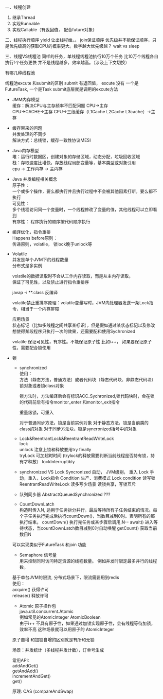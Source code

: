 一、线程创建
1. 继承Thread
2. 实现Runnable
3. 实现Callable（有返回值， 配合future对象）

二、线程执行顺序
yield 让出线程给。。
join保证顺序
优先级并不能保证顺序，只是优先级高的获取CPU的概率更大。数字越大优先级越？
wait vs sleep


三、线程VS线程池
同样的任务，单线程线程池执行10万个任务 比10万个线程各自执行1个任务更快
并不是线程越多，效率越高。（涉及上下文切换）
 
有哪几种线程池


线程池excute 和submit的区别
submit 有返回值， excute 没有
一个是FutureTask, 一个是Task
submit底层就是调用的excute方法

* JMM内存模型  
缓存：解决CPU与主存频率不匹配问题
CPU->主存     
CPU->CACHE->主存
CPU->三级缓存（L1Cache L2Cache  L3cache）->主存

* 缓存带来的问题  
并发处理的不同步  
解决方式：总线锁，缓存一致性协议MESI

* Java内存模型  
堆：运行时数据区，创建对象的存储区域，动态分配，垃圾回收区域  
栈：存取速度比堆快，存放线程局部变量等，基本类型或对象引用  
cpu -> 工作内存  -> 主内存  

* Java 并发编程相关概念  
原子性：  
一个或多个操作，要么都执行并且执行过程中不会被其他因素打断，要么都不执行  
可见性：  
多个线程访问同一个变量时，一个线程修改了变量的值，其他线程可以立即看到  
有序性：
程序执行的顺序按代码顺序执行 


* 编译优化，指令重排  
Happens before原则：   
传递原则，volatile， 锁lock晚于unlock等
  
* Volatile   
并发是单个JVM下的线程数量  
分布式是多实例  

  volatile的数据读取时不会从工作内存读取，而是从主内存读取。  
  保证了可见性，以及禁止进行指令重排序
  
  javap -i **.class 反编译
   
  volatile禁止重排序原理：volatile变量写时，JVM向处理器发送一条Lock指令，相当于一个内存屏障
  
  应用场景  
  状态标记（比如多线程之间共享某标识），但是假如通过某状态标记以及修改想使得某段程序只执行一次的效果，还需要配和使用Sychronized

  volatile 保证可见性，有序性。不能保证原子性  比如i++， 如果要保证原子性，需要配合锁使用
  
* 锁  
  * synchronized  
   使用：  
   方法（静态方法，普通方法）或者代码块（静态代码块，非静态代码块）  
     锁对象或者锁class对象   
     
     锁方法时，方法编译后会有标识ACC_Sychronized,锁代码块时，会在锁的代码前后有指令monitor_enter 和monitor_exit指令  
       
      重量级锁，可重入
      
      对于普通同步方法，锁是当前实例对象
      对于静态方法，锁是当前类的class的对象
      对于同步方法块，锁是syncronized括号中的对象
      
    
   * Lock&ReentrantLock&ReentrantReadWriteLock  
   lock  
   unlock   注意上锁和释放要用try finally  
   tryLock  可加超时时间 (trylock的释放需要判断当前线程是否持有锁，持有才释放）
   lockInterruptibly 
   
   
   * synchronized VS Lock
   Syncronized 自动， JVM级别， 重入
   Lock 手动，重入，Lock指令 Condition
   生产、消费模式 Lock condition
   读写锁ReentrantReadWriteLock  读多写少场景  读锁共享，写锁互斥
   
   * 队列同步器 AbstractQueuedSynchronized
   ???  
   
   * CountDownLatch   
   构造时传入N, 适用于任务拆分并行，最后等待所有子任务结束的情况。每个子任务执行完成后执行countDown()，当数目减到0时。表明所有的都执行结束。
   countDown()  执行完任务或某步骤后调用,N--
   await()  进入等待状态，当countDownLatch数目减到0时自动唤醒
   getCount() 获取当前数目N
   
  可以实现类似于FutureTask 和join 功能
  
  * Semaphore 信号量  
  用来控制同时访问特定资源的线程数量。  例如并发时限定最多并行的线程数。  

  基于单台JVM的限流, 分布式场景下，限流需要用到redis  
  使用：  
  acquire()  获得许可  
  release() 释放许可  
  
  * Atomic 原子操作包  
  java.util.concurrent.Atomic  
  例如常见的AtomicInteger AtomicBoolean  
  由于i++ 不具有原子性，如果通过加锁实现原子性，会有线程等待加锁，效率不高 
  这种场景就可以用原子的 AtomicInteger  
  
  原子自增  和加锁自增的区别就是有所和无锁
  
  场景：并发统计（多线程并发计数），订单号生成   
  
  常用API:  
   addAndGet()  
  getAndAdd()  
  incrementAndGet()  
  get()
  
  
  原理: CAS (compareAndSwap)
  
  
  
  
   
   
   
     
   
   
   
      
     
  
  
  
